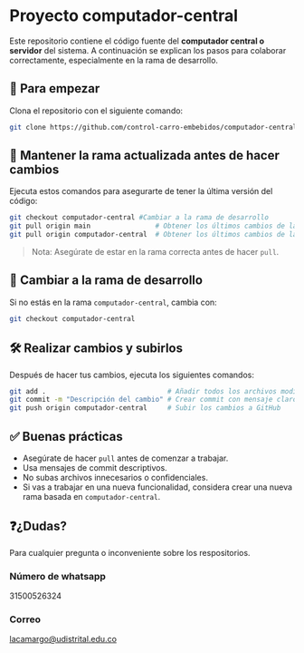 
# Proyecto computador-central

Este repositorio contiene el código fuente del **computador central o servidor** del sistema. A continuación se explican los pasos para colaborar correctamente, especialmente en la rama de desarrollo.

## 🚀 Para empezar

Clona el repositorio con el siguiente comando:

```bash
git clone https://github.com/control-carro-embebidos/computador-central
````

## 🔄 Mantener la rama actualizada antes de hacer cambios

Ejecuta estos comandos para asegurarte de tener la última versión del código:

```bash
git checkout computador-central #Cambiar a la rama de desarrollo
git pull origin main                # Obtener los últimos cambios de la rama main
git pull origin computador-central  # Obtener los últimos cambios de la rama computador-central
```

> Nota: Asegúrate de estar en la rama correcta antes de hacer `pull`.

## 🔀 Cambiar a la rama de desarrollo

Si no estás en la rama `computador-central`, cambia con:

```bash
git checkout computador-central
```
## 🛠️ Realizar cambios y subirlos
Después de hacer tus cambios, ejecuta los siguientes comandos:

```bash
git add .                              # Añadir todos los archivos modificados
git commit -m "Descripción del cambio" # Crear commit con mensaje claro
git push origin computador-central     # Subir los cambios a GitHub
```

## ✅ Buenas prácticas

* Asegúrate de hacer `pull` antes de comenzar a trabajar.
* Usa mensajes de commit descriptivos.
* No subas archivos innecesarios o confidenciales.
* Si vas a trabajar en una nueva funcionalidad, considera crear una nueva rama basada en `computador-central`.

## ❓¿Dudas?

Para cualquier pregunta o inconveniente sobre los respositorios.
### Número de whatsapp
31500526324
### Correo
lacamargo@udistrital.edu.co
